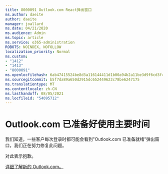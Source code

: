 ```yaml
---
title: 8000091 Outlook.com React弹出窗口
ms.author: daeite
author: daeite
manager: joallard
ms.date: 04/21/2020
ms.audience: Admin
ms.topic: article
ms.service: o365-administration
ROBOTS: NOINDEX, NOFOLLOW
localization_priority: Normal
ms.custom:
- "1412"
- "1413"
- "8000091"
ms.openlocfilehash: 6ab47415524be8d3a116144411d1b00a94b2a11be3d9f6cd3f4a755b235bf2c4
ms.sourcegitcommit: b5f7da89a650d2915dc652449623c78be6247175
ms.translationtype: MT
ms.contentlocale: zh-CN
ms.lasthandoff: 08/05/2021
ms.locfileid: "54095712"
---
```

# <a name="outlookcom-is-ready-for-prime-time"></a>Outlook.com 已准备好使用主要时间

我们知道，一些客户每次登录时都可能会看到"Outlook.com 已准备就绪"弹出窗口，我们正在努力修复此问题。

对此表示抱歉。

[详细了解新的 Outlook.com。](https://support.office.com/article/40676ad0-c831-45ac-a023-5be633be798d?wt.mc_id=Office_Outlook_com_Alchemy)